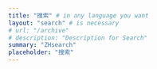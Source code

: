 ```yaml
---
title: "搜索" # in any language you want
layout: "search" # is necessary
# url: "/archive"
# description: "Description for Search"
summary: "ZHsearch"
placeholder: "搜索"
---
```

